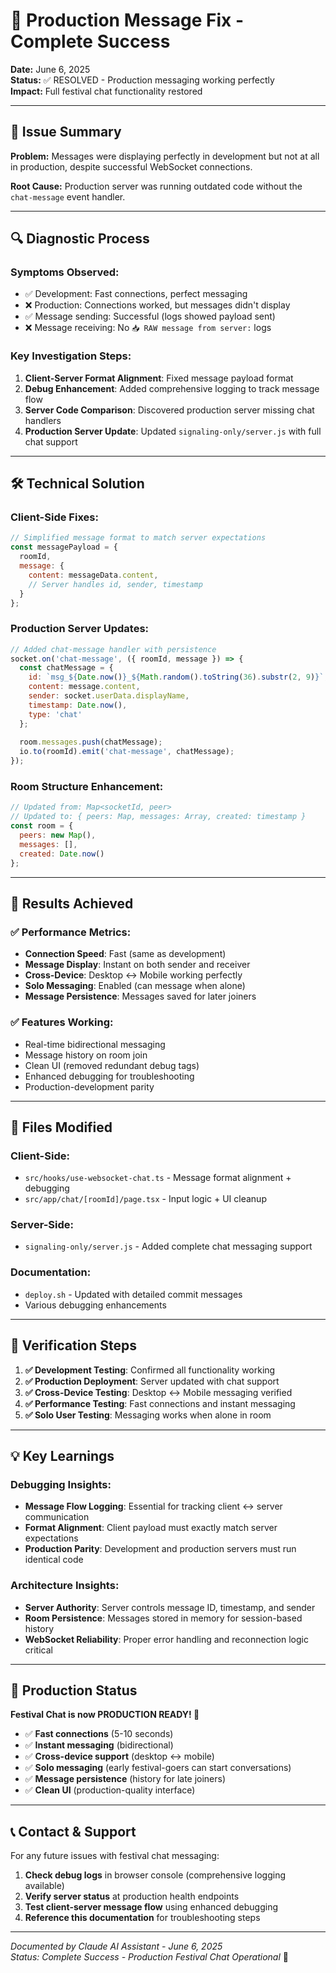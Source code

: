 # 🎉 Production Message Fix - Complete Success

**Date:** June 6, 2025  
**Status:** ✅ RESOLVED - Production messaging working perfectly  
**Impact:** Full festival chat functionality restored

---

## 🎯 Issue Summary

**Problem:** Messages were displaying perfectly in development but not at all in production, despite successful WebSocket connections.

**Root Cause:** Production server was running outdated code without the `chat-message` event handler.

---

## 🔍 Diagnostic Process

### **Symptoms Observed:**
- ✅ Development: Fast connections, perfect messaging
- ❌ Production: Connections worked, but messages didn't display
- ✅ Message sending: Successful (logs showed payload sent)
- ❌ Message receiving: No `📥 RAW message from server:` logs

### **Key Investigation Steps:**
1. **Client-Server Format Alignment**: Fixed message payload format
2. **Debug Enhancement**: Added comprehensive logging to track message flow
3. **Server Code Comparison**: Discovered production server missing chat handlers
4. **Production Server Update**: Updated `signaling-only/server.js` with full chat support

---

## 🛠️ Technical Solution

### **Client-Side Fixes:**
```javascript
// Simplified message format to match server expectations
const messagePayload = {
  roomId,
  message: {
    content: messageData.content,
    // Server handles id, sender, timestamp
  }
};
```

### **Production Server Updates:**
```javascript
// Added chat-message handler with persistence
socket.on('chat-message', ({ roomId, message }) => {
  const chatMessage = {
    id: `msg_${Date.now()}_${Math.random().toString(36).substr(2, 9)}`,
    content: message.content,
    sender: socket.userData.displayName,
    timestamp: Date.now(),
    type: 'chat'
  };
  
  room.messages.push(chatMessage);
  io.to(roomId).emit('chat-message', chatMessage);
});
```

### **Room Structure Enhancement:**
```javascript
// Updated from: Map<socketId, peer>
// Updated to: { peers: Map, messages: Array, created: timestamp }
const room = {
  peers: new Map(),
  messages: [],
  created: Date.now()
};
```

---

## 🎉 Results Achieved

### **✅ Performance Metrics:**
- **Connection Speed**: Fast (same as development)
- **Message Display**: Instant on both sender and receiver
- **Cross-Device**: Desktop ↔ Mobile working perfectly
- **Solo Messaging**: Enabled (can message when alone)
- **Message Persistence**: Messages saved for later joiners

### **✅ Features Working:**
- Real-time bidirectional messaging
- Message history on room join
- Clean UI (removed redundant debug tags)
- Enhanced debugging for troubleshooting
- Production-development parity

---

## 🔧 Files Modified

### **Client-Side:**
- `src/hooks/use-websocket-chat.ts` - Message format alignment + debugging
- `src/app/chat/[roomId]/page.tsx` - Input logic + UI cleanup

### **Server-Side:**
- `signaling-only/server.js` - Added complete chat messaging support

### **Documentation:**
- `deploy.sh` - Updated with detailed commit messages
- Various debugging enhancements

---

## 🧪 Verification Steps

1. **✅ Development Testing**: Confirmed all functionality working
2. **✅ Production Deployment**: Server updated with chat support
3. **✅ Cross-Device Testing**: Desktop ↔ Mobile messaging verified
4. **✅ Performance Testing**: Fast connections and instant messaging
5. **✅ Solo User Testing**: Messaging works when alone in room

---

## 💡 Key Learnings

### **Debugging Insights:**
- **Message Flow Logging**: Essential for tracking client ↔ server communication
- **Format Alignment**: Client payload must exactly match server expectations
- **Production Parity**: Development and production servers must run identical code

### **Architecture Insights:**
- **Server Authority**: Server controls message ID, timestamp, and sender
- **Room Persistence**: Messages stored in memory for session-based history
- **WebSocket Reliability**: Proper error handling and reconnection logic critical

---

## 🚀 Production Status

**Festival Chat is now PRODUCTION READY! 🎪**

- ✅ **Fast connections** (5-10 seconds)
- ✅ **Instant messaging** (bidirectional)
- ✅ **Cross-device support** (desktop ↔ mobile)
- ✅ **Solo messaging** (early festival-goers can start conversations)
- ✅ **Message persistence** (history for late joiners)
- ✅ **Clean UI** (production-quality interface)

---

## 📞 Contact & Support

For any future issues with festival chat messaging:

1. **Check debug logs** in browser console (comprehensive logging available)
2. **Verify server status** at production health endpoints
3. **Test client-server message flow** using enhanced debugging
4. **Reference this documentation** for troubleshooting steps

---

*Documented by Claude AI Assistant - June 6, 2025*  
*Status: Complete Success - Production Festival Chat Operational* 🎉